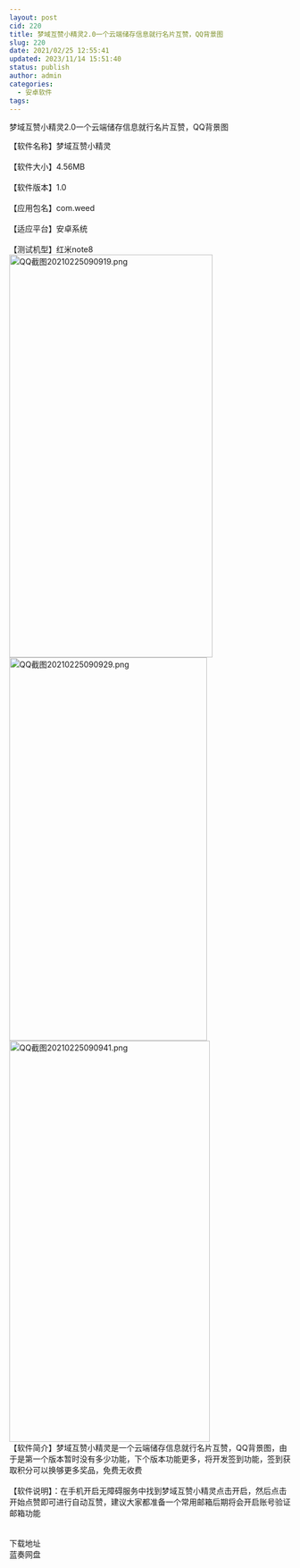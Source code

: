 ```yaml
---
layout: post
cid: 220
title: 梦域互赞小精灵2.0一个云端储存信息就行名片互赞，QQ背景图
slug: 220
date: 2021/02/25 12:55:41
updated: 2023/11/14 15:51:40
status: publish
author: admin
categories: 
  - 安卓软件
tags: 
---
```



<div alt="潮男心博客 www.cnx0.com" >
				<p>
	梦域互赞小精灵2.0一个云端储存信息就行名片互赞，QQ背景图
</p>
【软件名称】梦域互赞小精灵<br><br>
【软件大小】4.56MB<br><br>
【软件版本】1.0<br><br>
【应用包名】com.weed<br><br>
【适应平台】安卓系统<br><br>
【测试机型】红米note8<br><a target="_blank" href="https://www.dbg188.com/content/uploadfile/202102/fa641614215497.png" id="ematt:24028"><img src="https://www.dbg188.com/content/uploadfile/202102/fa641614215497.png" title="点击查看原图" alt="QQ截图20210225090919.png" border="0" width="364" height="721"></a><a target="_blank" href="https://www.dbg188.com/content/uploadfile/202102/3fe21614215497.png" id="ematt:24030"><img src="https://www.dbg188.com/content/uploadfile/202102/3fe21614215497.png" title="点击查看原图" alt="QQ截图20210225090929.png" border="0" width="354" height="686"></a><a target="_blank" href="https://www.dbg188.com/content/uploadfile/202102/9c251614215498.png" id="ematt:24032"><img src="https://www.dbg188.com/content/uploadfile/202102/9c251614215498.png" title="点击查看原图" alt="QQ截图20210225090941.png" border="0" width="359" height="718"></a><br>
【软件简介】梦域互赞小精灵是一个云端储存信息就行名片互赞，QQ背景图，由于是第一个版本暂时没有多少功能，下个版本功能更多，将开发签到功能，签到获取积分可以换够更多奖品，免费无收费<br><br>
【软件说明】：在手机开启无障碍服务中找到梦域互赞小精灵点击开启，然后点击开始点赞即可进行自动互赞，建议大家都准备一个常用邮箱后期将会开启账号验证邮箱功能<br><br><br><div class="Fengdown_tit">
	<i class="ico"></i>下载地址 
</div>
<span onclick="window.open('https://wwi.lanzous.com/ioCyRm08ywb');" class="Fengdown"><i class="ico"></i><i class="line"></i>蓝奏网盘</span> 			</div>
			